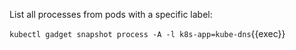 List all processes from pods with a specific label:

`kubectl gadget snapshot process -A -l k8s-app=kube-dns`{{exec}}
